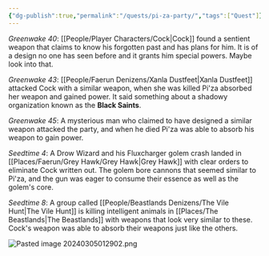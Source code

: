 ```yaml
---
{"dg-publish":true,"permalink":"/quests/pi-za-party/","tags":["Quest"]}
---
```


*Greenwake 40*: [[People/Player Characters/Cock\|Cock]] found a sentient weapon that claims to know his forgotten past and has plans for him.  It is of a design no one has seen before and it grants him special powers.  Maybe look into that.

*Greenwake 43*: [[People/Faerun Denizens/Xanla Dustfeet\|Xanla Dustfeet]] attacked Cock with a similar weapon, when she was killed Pi'za absorbed her weapon and gained power.  It said something about a shadowy organization known as the **Black Saints**.  

*Greenwake 45*: A mysterious man who claimed to have designed a similar weapon attacked the party, and when he died Pi'za was able to absorb his weapon to gain power.  

*Seedtime 4*: A Drow Wizard and his Fluxcharger golem crash landed in [[Places/Faerun/Grey Hawk/Grey Hawk\|Grey Hawk]] with clear orders to eliminate Cock written out.  The golem bore cannons that seemed similar to Pi'za, and the gun was eager to consume their essence as well as the golem's core.  

*Seedtime 8*: A group called [[People/Beastlands Denizens/The Vile Hunt\|The Vile Hunt]] is killing intelligent animals in [[Places/The Beastlands\|The Beastlands]] with weapons that look very similar to these.  Cock's weapon was able to absorb their weapons just like the others.  

![Pasted image 20240305012902.png](/img/user/Z_Attachments/Pasted%20image%2020240305012902.png)